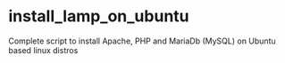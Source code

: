 # install_lamp_on_ubuntu
Complete script to install Apache, PHP and MariaDb (MySQL) on Ubuntu based linux distros
